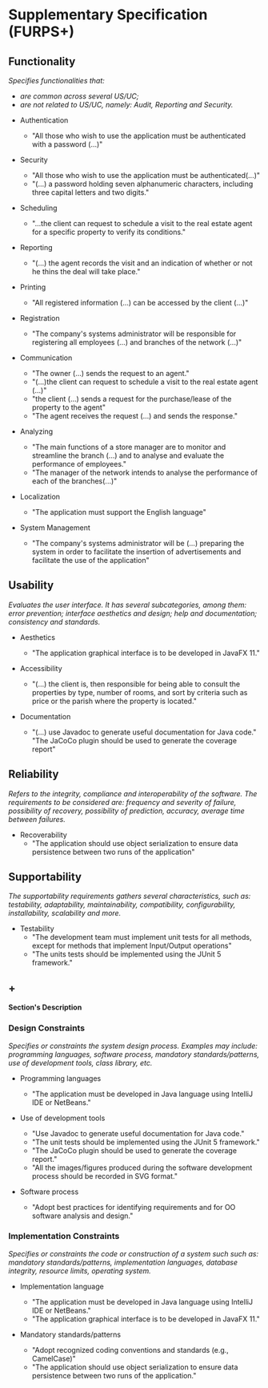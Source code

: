 # Supplementary Specification (FURPS+)

## Functionality

_Specifies functionalities that:_

- _are common across several US/UC;_
- _are not related to US/UC, namely: Audit, Reporting and Security._

* Authentication
    * "All those who wish to use the application must be authenticated with a password (...)"
  

* Security
    * "All those who wish to use the application must be authenticated(...)"
    * "(...) a password holding seven alphanumeric characters, including three capital letters and two digits."
  

* Scheduling
    * "...the client can request to schedule a visit to the real estate agent for a specific property to verify its conditions."


* Reporting
    * "(...) the agent records the visit and an indication of whether or not he thins the deal will take place." 



* Printing
    * "All registered information (...) can be accessed by the client (...)"


* Registration
    * "The company's systems administrator will be responsible for registering all employees (...) and branches of the network (...)"


* Communication
    * "The owner (...) sends the request to an agent."
    * "(...)the client can request to schedule a visit to the real estate agent (...)"
    * "the client (...) sends a request for the purchase/lease of the property to the agent"
    * "The agent receives the request (...) and sends the response."


* Analyzing
    * "The main functions of a store manager are to monitor and streamline the branch (...) and to analyse and evaluate the performance of employees."
    * "The manager of the network intends to analyse the performance of each of the branches(...)"


* Localization
    * "The application must support the English language"


* System Management
    * "The company's systems administrator will be (...) preparing the system in order to facilitate the insertion of advertisements and facilitate the use of the application"



## Usability

_Evaluates the user interface. It has several subcategories,
among them: error prevention; interface aesthetics and design; help and
documentation; consistency and standards._

* Aesthetics 
    * "The application graphical interface is to be developed in JavaFX 11."


* Accessibility
    * "(...) the client is, then responsible for being able to consult the properties by type, number of rooms, and sort by criteria such as price or the parish where the property is located."


* Documentation
    * "(...) use Javadoc to generate useful documentation for Java code."<br>"The JaCoCo plugin should be used to generate the coverage report"

    
## Reliability

_Refers to the integrity, compliance and interoperability of the software. The requirements to be considered are:
frequency and severity of failure, possibility of recovery, possibility of prediction, accuracy, average time between
failures._

* Recoverability
    * "The application should use object serialization to ensure data persistence between two runs of the application"

  
## Supportability

_The supportability requirements gathers several characteristics, such as:
testability, adaptability, maintainability, compatibility,
configurability, installability, scalability and more._

* Testability
    * "The development team must implement unit tests for all methods, except for methods that implement Input/Output operations"
    * "The units tests should be implemented using the JUnit 5 framework."


## +

**Section's Description**



### Design Constraints

_Specifies or constraints the system design process. Examples may include: programming languages, software process,
mandatory standards/patterns, use of development tools, class library, etc._

* Programming languages
    * "The application must be developed in Java language using IntelliJ IDE or NetBeans."

* Use of development tools
    * "Use Javadoc to generate useful documentation for Java code."
    * "The unit tests should be implemented using the JUnit 5 framework."
    * "The JaCoCo plugin should be used to generate the coverage report."
    * "All the images/figures produced during the software development process should be recorded in SVG format."


* Software process
    * "Adopt best practices for identifying requirements and for OO software analysis and design."  


### Implementation Constraints

_Specifies or constraints the code or construction of a system such
such as: mandatory standards/patterns, implementation languages,
database integrity, resource limits, operating system._

* Implementation language
    * "The application must be developed in Java language using IntelliJ IDE or NetBeans."
    * "The application graphical interface is to be developed in JavaFX 11."


* Mandatory standards/patterns
    * "Adopt recognized coding conventions and standards (e.g., CamelCase)"
    * "The application should use object serialization to ensure data persistence between two runs of the application."

  